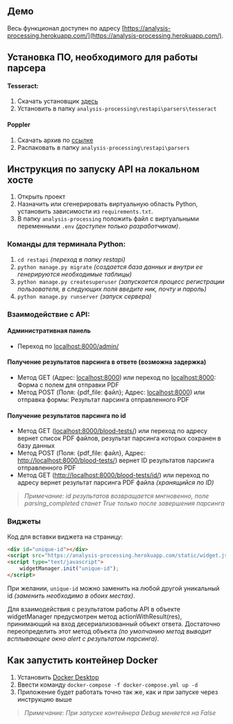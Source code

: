 ## Демо

Весь функционал доступен по адресу [https://analysis-processing.herokuapp.com/](https://analysis-processing.herokuapp.com/).

## Установка ПО, необходимого для работы парсера

#### Tesseract:
1. Скачать установщик [здесь](https://github.com/UB-Mannheim/tesseract/wiki)
2. Установить в папку `analysis-processing\restapi\parsers\tesseract`

#### Poppler 
1. Скачать архив по [ссылке](https://drive.google.com/u/0/uc?id=1WU8SBkhBv_wx-dcNvztpaONI3_N29Cnj&export=download)
2. Распаковать в папку `analysis-processing\restapi\parsers`

## Инструкция по запуску API на локальном хосте

1. Открыть проект
2. Назначить или сгенерировать виртуальную область Python, установить зависимости из `requirements.txt`.
3. В папку `analysis-processing` положить файл с виртуальными переменными `.env` _(доступен только разработчикам)_.

### Команды для терминала Python:

1. `cd restapi` _(переход в папку restapi)_
2. `python manage.py migrate` _(создается база данных и внутри ее генерируются необходимые таблицы)_
3. `python manage.py createsuperuser` _(запускается процесс регистрации пользователя, в следующих поля введите ник, почту
  и пароль)_
4. `python manage.py runserver` _(запуск сервера)_

### Взаимодействие с API:

#### Административная панель
- Переход по [localhost:8000/admin/](http://localhost:8000/admin/)

#### Получение результатов парсинга в ответе (возможна задержка)
- Метод GET (Адрес: [localhost:8000](http://localhost:8000/)) или переход
      по [localhost:8000](http://localhost:8000/): Форма с полем для отправки PDF
- Метод POST (Поля: {pdf_file: файл}; Адрес: [localhost:8000](http://localhost:8000/)) или отправка формы: Результат
      парсинга отправленного PDF
      
#### Получение результатов парсинга по id
- Метод GET ([localhost:8000/blood-tests/](http://localhost:8000/blood-tests/)) или переход по адресу вернет список PDF файлов, результат парсинга
      которых сохранен в базу данных
- Метод POST (Поля: {pdf_file: файл}, Адрес: [http://localhost:8000/blood-tests/](http://localhost:8000/blood-tests/)) вернет ID
      результатов парсинга отправленного PDF
- Метод GET ([http://localhost:8000/blood-tests/id/](http://localhost:8000/blood-tests/id/)) или переход по адресу вернет результат парсинга PDF файла _(хранящийся по ID)_

> _Примечание: id результатов возвращается мнгновенно, поле parsing_completed станет True только после завершения парсинга_

### Виджеты

Код для вставки виджета на страницу:

```html
<div id="unique-id"></div>
<script src="https://analysis-processing.herokuapp.com/static/widget.js" type="text/javascript"></script>
<script type="text/javascript">
    widgetManager.init("unique-id");
</script>
```

При желании, `unique-id` можно заменить на любой другой уникальный id _(заменить необходимо в обоих местах)_. 

Для взаимодействия с результатом работы API в объекте widgetManager предусмотрен метод actionWithResult(res), принимающий на
вход десериализованный объект ответа. Достаточно переопределить этот метод объекта _(по умолчанию метод выводит
всплывающее окно alert с результатом парсинга)_.

## Как запустить контейнер Docker

1. Установить [Docker Desktop](https://hub.docker.com/editions/community/docker-ce-desktop-windows)
2. Ввести команду `docker-compose -f docker-compose.yml up -d`
3. Приложение будет работать точно так же, как и при запуске через инструкцию выше
> _Примечание: При запуске контейнера Debug меняется на False_

